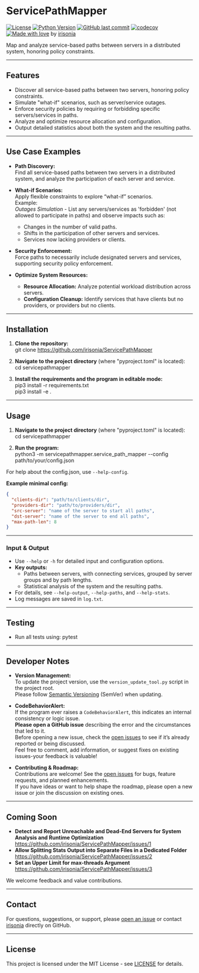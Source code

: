 # ServicePathMapper

[![License](https://img.shields.io/badge/license-MIT-green)](LICENSE)
[![Python Version](https://img.shields.io/badge/python-3.10+-blue)](https://www.python.org/downloads/release/python-3100/)
[![GitHub last commit](https://img.shields.io/github/last-commit/irisonia/ServicePathMapper)](https://github.com/irisonia/ServicePathMapper)
[![codecov](https://codecov.io/gh/irisonia/ServicePathMapper/branch/main/graph/badge.svg)](https://codecov.io/gh/irisonia/ServicePathMapper)
[![Made with love](https://img.shields.io/badge/Made%20with-%E2%9D%A4-red)](https://github.com/irisonia) by [irisonia](https://github.com/irisonia)

Map and analyze service-based paths between servers in a distributed system, honoring policy constraints.

---

## Features

- Discover all service-based paths between two servers, honoring policy constraints.
- Simulate "what-if" scenarios, such as server/service outages.
- Enforce security policies by requiring or forbidding specific servers/services in paths.
- Analyze and optimize resource allocation and configuration.
- Output detailed statistics about both the system and the resulting paths.

---

## Use Case Examples

- **Path Discovery:**  
  Find all service-based paths between two servers in a distributed system, and analyze the participation of each server and service.

- **What-if Scenarios:**  
  Apply flexible constraints to explore “what-if” scenarios.  
  Example:  
  *Outages Simulation* - List any servers/services as 'forbidden' (not allowed to participate in paths) and observe impacts such as:
    - Changes in the number of valid paths.
    - Shifts in the participation of other servers and services.
    - Services now lacking providers or clients.

- **Security Enforcement:**  
  Force paths to necessarily include designated servers and services, supporting security policy enforcement.

- **Optimize System Resources:**  
    - **Resource Allocation:** Analyze potential workload distribution across servers.
    - **Configuration Cleanup:** Identify services that have clients but no providers, or providers but no clients.

---

## Installation

1. **Clone the repository:**  
git clone https://github.com/irisonia/ServicePathMapper

2. **Navigate to the project directory** (where "pyproject.toml" is located):  
cd servicepathmapper

3. **Install the requirements and the program in editable mode:**  
pip3 install -r requirements.txt  
pip3 install -e .

---

## Usage

1. **Navigate to the project directory** (where "pyproject.toml" is located):  
cd servicepathmapper

2. **Run the program:**  
python3 -m servicepathmapper.service_path_mapper --config path/to/your/config.json

For help about the config.json, use `--help-config`.

**Example minimal config:**

```json
{
  "clients-dir": "path/to/clients/dir",
  "providers-dir": "path/to/providers/dir",
  "src-server": "name of the server to start all paths",
  "dst-server": "name of the server to end all paths",
  "max-path-len": 8
}
```

---

### Input & Output

- Use `--help` or `-h` for detailed input and configuration options.
- **Key outputs:**
  - Paths between servers, with connecting services, grouped by server groups and by path lengths.
  - Statistical analysis of the system and the resulting paths.
- For details, see `--help-output`, `--help-paths`, and `--help-stats`.
- Log messages are saved in `log.txt`.

---

## Testing

- Run all tests using:
pytest

---

## Developer Notes

- **Version Management:**  
To update the project version, use the `version_update_tool.py` script in the project root.  
Please follow [Semantic Versioning](https://semver.org/) (SemVer) when updating.

- **CodeBehaviorAlert:**  
If the program ever raises a `CodeBehaviorAlert`, this indicates an internal consistency or logic issue.  
**Please open a GitHub issue** describing the error and the circumstances that led to it.  
Before opening a new issue, check the [open issues](https://github.com/irisonia/ServicePathMapper/issues) to see if it’s already reported or being discussed.  
Feel free to comment, add information, or suggest fixes on existing issues-your feedback is valuable!

- **Contributing & Roadmap:**  
Contributions are welcome! See the [open issues](https://github.com/irisonia/ServicePathMapper/issues) for bugs, feature requests, and planned enhancements.  
If you have ideas or want to help shape the roadmap, please open a new issue or join the discussion on existing ones.

---

## Coming Soon

- **Detect and Report Unreachable and Dead-End Servers for System Analysis and Runtime Optimization**  
  https://github.com/irisonia/ServicePathMapper/issues/1
- **Allow Splitting Stats Output into Separate Files in a Dedicated Folder**  
  https://github.com/irisonia/ServicePathMapper/issues/2
- **Set an Upper Limit for max-threads Argument**  
  https://github.com/irisonia/ServicePathMapper/issues/3

We welcome feedback and value contributions.

---

## Contact

For questions, suggestions, or support, please [open an issue](https://github.com/irisonia/ServicePathMapper/issues) or contact [irisonia](https://github.com/irisonia) directly on GitHub.

---

## License

This project is licensed under the MIT License - see [LICENSE](LICENSE) for details.
